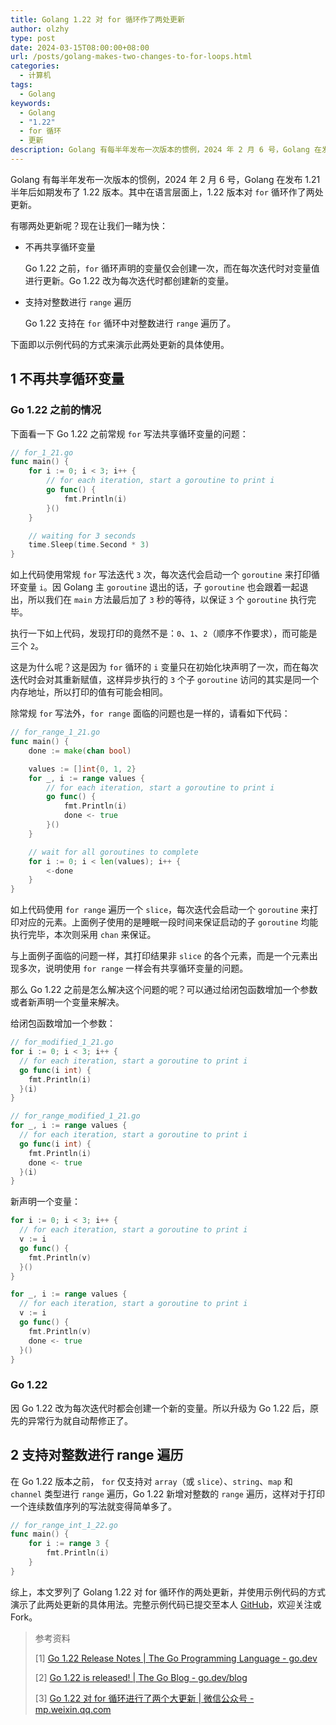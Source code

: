 ```yaml
---
title: Golang 1.22 对 for 循环作了两处更新
author: olzhy
type: post
date: 2024-03-15T08:00:00+08:00
url: /posts/golang-makes-two-changes-to-for-loops.html
categories:
  - 计算机
tags:
  - Golang
keywords:
  - Golang
  - "1.22"
  - for 循环
  - 更新
description: Golang 有每半年发布一次版本的惯例，2024 年 2 月 6 号，Golang 在发布 1.21 半年后如期发布了 1.22 版本。其中在语言层面上，1.22 版本对 for 循环作了两处更新。本文使用示例代码的方式演示了此两处更新的具体使用。
---
```


Golang 有每半年发布一次版本的惯例，2024 年 2 月 6 号，Golang 在发布 1.21 半年后如期发布了 1.22 版本。其中在语言层面上，1.22 版本对 `for` 循环作了两处更新。

<!--more-->

有哪两处更新呢？现在让我们一睹为快：

- 不再共享循环变量

  Go 1.22 之前，`for` 循环声明的变量仅会创建一次，而在每次迭代时对变量值进行更新。Go 1.22 改为每次迭代时都创建新的变量。

- 支持对整数进行 `range` 遍历

  Go 1.22 支持在 `for` 循环中对整数进行 `range` 遍历了。

下面即以示例代码的方式来演示此两处更新的具体使用。

## 1 不再共享循环变量

### Go 1.22 之前的情况

下面看一下 Go 1.22 之前常规 `for` 写法共享循环变量的问题：

```go
// for_1_21.go
func main() {
	for i := 0; i < 3; i++ {
		// for each iteration, start a goroutine to print i
		go func() {
			fmt.Println(i)
		}()
	}

	// waiting for 3 seconds
	time.Sleep(time.Second * 3)
}
```

如上代码使用常规 `for` 写法迭代 `3` 次，每次迭代会启动一个 `goroutine` 来打印循环变量 `i`。因 Golang 主 `goroutine` 退出的话，子 `goroutine` 也会跟着一起退出，所以我们在 `main` 方法最后加了 `3` 秒的等待，以保证 `3` 个 `goroutine` 执行完毕。

执行一下如上代码，发现打印的竟然不是：`0`、`1`、`2`（顺序不作要求），而可能是三个 `2`。

这是为什么呢？这是因为 `for` 循环的 `i` 变量只在初始化块声明了一次，而在每次迭代时会对其重新赋值，这样异步执行的 `3` 个子 `goroutine` 访问的其实是同一个内存地址，所以打印的值有可能会相同。

除常规 `for` 写法外，`for range` 面临的问题也是一样的，请看如下代码：

```go
// for_range_1_21.go
func main() {
	done := make(chan bool)

	values := []int{0, 1, 2}
	for _, i := range values {
		// for each iteration, start a goroutine to print i
		go func() {
			fmt.Println(i)
			done <- true
		}()
	}

	// wait for all goroutines to complete
	for i := 0; i < len(values); i++ {
		<-done
	}
}
```

如上代码使用 `for range` 遍历一个 `slice`，每次迭代会启动一个 `goroutine` 来打印对应的元素。上面例子使用的是睡眠一段时间来保证启动的子 `goroutine` 均能执行完毕，本次则采用 `chan` 来保证。

与上面例子面临的问题一样，其打印结果非 `slice` 的各个元素，而是一个元素出现多次，说明使用 `for range` 一样会有共享循环变量的问题。

那么 Go 1.22 之前是怎么解决这个问题的呢？可以通过给闭包函数增加一个参数或者新声明一个变量来解决。

给闭包函数增加一个参数：

```go
// for_modified_1_21.go
for i := 0; i < 3; i++ {
  // for each iteration, start a goroutine to print i
  go func(i int) {
    fmt.Println(i)
  }(i)
}
```

```go
// for_range_modified_1_21.go
for _, i := range values {
  // for each iteration, start a goroutine to print i
  go func(i int) {
    fmt.Println(i)
    done <- true
  }(i)
}
```

新声明一个变量：

```go
for i := 0; i < 3; i++ {
  // for each iteration, start a goroutine to print i
  v := i
  go func() {
    fmt.Println(v)
  }()
}
```

```go
for _, i := range values {
  // for each iteration, start a goroutine to print i
  v := i
  go func() {
    fmt.Println(v)
    done <- true
  }()
}
```

### Go 1.22

因 Go 1.22 改为每次迭代时都会创建一个新的变量。所以升级为 Go 1.22 后，原先的异常行为就自动帮修正了。

## 2 支持对整数进行 range 遍历

在 Go 1.22 版本之前， `for` 仅支持对 `array`（或 `slice`）、`string`、`map` 和 `channel` 类型进行 `range` 遍历，Go 1.22 新增对整数的 `range` 遍历，这样对于打印一个连续数值序列的写法就变得简单多了。

```go
// for_range_int_1_22.go
func main() {
	for i := range 3 {
		fmt.Println(i)
	}
}
```

综上，本文罗列了 Golang 1.22 对 for 循环作的两处更新，并使用示例代码的方式演示了此两处更新的具体用法。完整示例代码已提交至本人 [GitHub](https://github.com/olzhy/go-exercises/tree/master/for_loops_changes)，欢迎关注或 Fork。

> 参考资料
>
> [1] [Go 1.22 Release Notes | The Go Programming Language - go.dev](https://go.dev/doc/go1.22)
>
> [2] [Go 1.22 is released! | The Go Blog - go.dev/blog](https://go.dev/blog/go1.22)
>
> [3] [Go 1.22 对 for 循环进行了两个大更新 | 微信公众号 - mp.weixin.qq.com](https://mp.weixin.qq.com/s/9ARiVYpYRy4FCuSJ5IKuGw)

